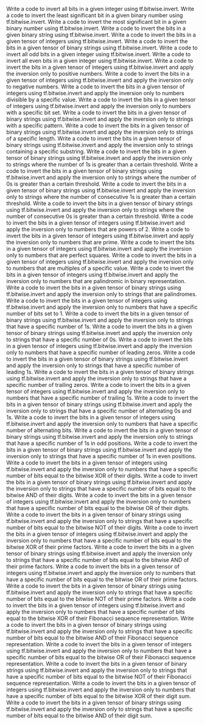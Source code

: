 Write a code to invert all bits in a given integer using tf.bitwise.invert.
Write a code to invert the least significant bit in a given binary number using tf.bitwise.invert.
Write a code to invert the most significant bit in a given binary number using tf.bitwise.invert.
Write a code to invert the bits in a given binary string using tf.bitwise.invert.
Write a code to invert the bits in a given tensor of integers using tf.bitwise.invert.
Write a code to invert the bits in a given tensor of binary strings using tf.bitwise.invert.
Write a code to invert all odd bits in a given integer using tf.bitwise.invert.
Write a code to invert all even bits in a given integer using tf.bitwise.invert.
Write a code to invert the bits in a given tensor of integers using tf.bitwise.invert and apply the inversion only to positive numbers.
Write a code to invert the bits in a given tensor of integers using tf.bitwise.invert and apply the inversion only to negative numbers.
Write a code to invert the bits in a given tensor of integers using tf.bitwise.invert and apply the inversion only to numbers divisible by a specific value.
Write a code to invert the bits in a given tensor of integers using tf.bitwise.invert and apply the inversion only to numbers with a specific bit set.
Write a code to invert the bits in a given tensor of binary strings using tf.bitwise.invert and apply the inversion only to strings with a specific pattern.
Write a code to invert the bits in a given tensor of binary strings using tf.bitwise.invert and apply the inversion only to strings of a specific length.
Write a code to invert the bits in a given tensor of binary strings using tf.bitwise.invert and apply the inversion only to strings containing a specific substring.
Write a code to invert the bits in a given tensor of binary strings using tf.bitwise.invert and apply the inversion only to strings where the number of 1s is greater than a certain threshold.
Write a code to invert the bits in a given tensor of binary strings using tf.bitwise.invert and apply the inversion only to strings where the number of 0s is greater than a certain threshold.
Write a code to invert the bits in a given tensor of binary strings using tf.bitwise.invert and apply the inversion only to strings where the number of consecutive 1s is greater than a certain threshold.
Write a code to invert the bits in a given tensor of binary strings using tf.bitwise.invert and apply the inversion only to strings where the number of consecutive 0s is greater than a certain threshold.
Write a code to invert the bits in a given tensor of integers using tf.bitwise.invert and apply the inversion only to numbers that are powers of 2.
Write a code to invert the bits in a given tensor of integers using tf.bitwise.invert and apply the inversion only to numbers that are prime.
Write a code to invert the bits in a given tensor of integers using tf.bitwise.invert and apply the inversion only to numbers that are perfect squares.
Write a code to invert the bits in a given tensor of integers using tf.bitwise.invert and apply the inversion only to numbers that are multiples of a specific value.
Write a code to invert the bits in a given tensor of integers using tf.bitwise.invert and apply the inversion only to numbers that are palindromic in binary representation.
Write a code to invert the bits in a given tensor of binary strings using tf.bitwise.invert and apply the inversion only to strings that are palindromes.
Write a code to invert the bits in a given tensor of integers using tf.bitwise.invert and apply the inversion only to numbers that have a specific number of bits set to 1.
Write a code to invert the bits in a given tensor of binary strings using tf.bitwise.invert and apply the inversion only to strings that have a specific number of 1s.
Write a code to invert the bits in a given tensor of binary strings using tf.bitwise.invert and apply the inversion only to strings that have a specific number of 0s.
Write a code to invert the bits in a given tensor of integers using tf.bitwise.invert and apply the inversion only to numbers that have a specific number of leading zeros.
Write a code to invert the bits in a given tensor of binary strings using tf.bitwise.invert and apply the inversion only to strings that have a specific number of leading 1s.
Write a code to invert the bits in a given tensor of binary strings using tf.bitwise.invert and apply the inversion only to strings that have a specific number of trailing zeros.
Write a code to invert the bits in a given tensor of integers using tf.bitwise.invert and apply the inversion only to numbers that have a specific number of trailing 1s.
Write a code to invert the bits in a given tensor of binary strings using tf.bitwise.invert and apply the inversion only to strings that have a specific number of alternating 0s and 1s.
Write a code to invert the bits in a given tensor of integers using tf.bitwise.invert and apply the inversion only to numbers that have a specific number of alternating bits.
Write a code to invert the bits in a given tensor of binary strings using tf.bitwise.invert and apply the inversion only to strings that have a specific number of 1s in odd positions.
Write a code to invert the bits in a given tensor of binary strings using tf.bitwise.invert and apply the inversion only to strings that have a specific number of 1s in even positions.
Write a code to invert the bits in a given tensor of integers using tf.bitwise.invert and apply the inversion only to numbers that have a specific number of bits equal to the bitwise XOR of their digits.
Write a code to invert the bits in a given tensor of binary strings using tf.bitwise.invert and apply the inversion only to strings that have a specific number of bits equal to the bitwise AND of their digits.
Write a code to invert the bits in a given tensor of integers using tf.bitwise.invert and apply the inversion only to numbers that have a specific number of bits equal to the bitwise OR of their digits.
Write a code to invert the bits in a given tensor of binary strings using tf.bitwise.invert and apply the inversion only to strings that have a specific number of bits equal to the bitwise NOT of their digits.
Write a code to invert the bits in a given tensor of integers using tf.bitwise.invert and apply the inversion only to numbers that have a specific number of bits equal to the bitwise XOR of their prime factors.
Write a code to invert the bits in a given tensor of binary strings using tf.bitwise.invert and apply the inversion only to strings that have a specific number of bits equal to the bitwise AND of their prime factors.
Write a code to invert the bits in a given tensor of integers using tf.bitwise.invert and apply the inversion only to numbers that have a specific number of bits equal to the bitwise OR of their prime factors.
Write a code to invert the bits in a given tensor of binary strings using tf.bitwise.invert and apply the inversion only to strings that have a specific number of bits equal to the bitwise NOT of their prime factors.
Write a code to invert the bits in a given tensor of integers using tf.bitwise.invert and apply the inversion only to numbers that have a specific number of bits equal to the bitwise XOR of their Fibonacci sequence representation.
Write a code to invert the bits in a given tensor of binary strings using tf.bitwise.invert and apply the inversion only to strings that have a specific number of bits equal to the bitwise AND of their Fibonacci sequence representation.
Write a code to invert the bits in a given tensor of integers using tf.bitwise.invert and apply the inversion only to numbers that have a specific number of bits equal to the bitwise OR of their Fibonacci sequence representation.
Write a code to invert the bits in a given tensor of binary strings using tf.bitwise.invert and apply the inversion only to strings that have a specific number of bits equal to the bitwise NOT of their Fibonacci sequence representation.
Write a code to invert the bits in a given tensor of integers using tf.bitwise.invert and apply the inversion only to numbers that have a specific number of bits equal to the bitwise XOR of their digit sum.
Write a code to invert the bits in a given tensor of binary strings using tf.bitwise.invert and apply the inversion only to strings that have a specific number of bits equal to the bitwise AND of their digit sum.